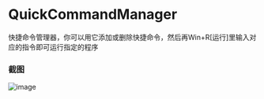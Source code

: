 # QuickCommandManager
快捷命令管理器，你可以用它添加或删除快捷命令，然后再Win+R[运行]里输入对应的指令即可运行指定的程序

### 截图
![image](https://raw.github.com/CuteLeon/QuickCommandManager/master/生成/截图.png)

